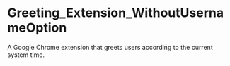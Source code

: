 # Greeting_Extension_WithoutUsernameOption
A Google Chrome extension that greets users according to the current system time.

